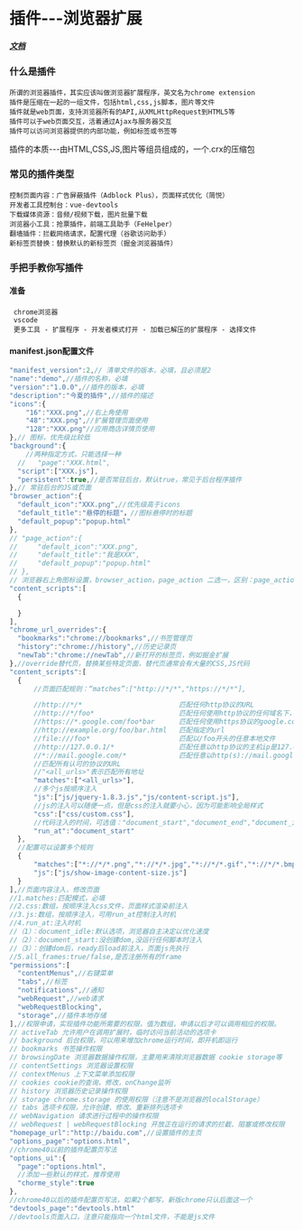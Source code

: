 # 插件---浏览器扩展
##### [文档](http://chrome.cenchy.com/contextmenus.html)
### 什么是插件
    所谓的浏览器插件，其实应该叫做浏览器扩展程序，英文名为chrome extension
    插件是压缩在一起的一组文件，包括html,css,js脚本，图片等文件
    插件就是web页面，支持浏览器所有的API,从XMLHttpRequest到HTML5等
    插件可以于web页面交互，活着通过Ajax与服务器交互
    插件可以访问浏览器提供的内部功能，例如标签或书签等

插件的本质---由HTML,CSS,JS,图片等组员组成的，一个.crx的压缩包

### 常见的插件类型
    控制页面内容：广告屏蔽插件（Adblock Plus），页面样式优化（简悦）
    开发者工具控制台：vue-devtools
    下载媒体资源：音频/视频下载，图片批量下载
    浏览器小工具：抢票插件，前端工具助手（FeHelper）
    翻墙插件：拦截网络请求，配置代理（谷歌访问助手）
    新标签页替换：替换默认的新标签页（掘金浏览器插件）
### 手把手教你写插件
 #### 准备
     chrome浏览器
     vscode
     更多工具 - 扩展程序 - 开发者模式打开 - 加载已解压的扩展程序 - 选择文件
 #### manifest.json配置文件
  ```js
  "manifest_version":2,// 清单文件的版本，必填，且必须是2
  "name":"demo",//插件的名称，必填
  "version":"1.0.0",//插件的版本，必填
  "description":"今夏的插件",//插件的描述
  "icons":{
      "16":"XXX.png",//右上角使用
      "48":"XXX.png",//扩展管理页面使用
      "128":"XXX.png"//应用商店详情页使用
  },// 图标，优先级比较低
  "background":{
      //两种指定方式，只能选择一种
    //   "page":"XXX.html",
    "script":["XXX.js"],
    "persistent":true,//是否常驻后台，默认true，常见于后台程序插件
  },// 常驻后台的JS或页面
"browser_action":{
    "default_icon":"XXX.png",//优先级高于icons
    "default_title":"悬停的标题"，//图标悬停时的标题
    "default_popup":"popup.html"
},
// "page_action":{
//     "default_icon":"XXX.png",
//     "default_title":"我是XXX",
//     "default_popup":"popup.html"
// },
// 浏览器右上角图标设置，browser_action，page_action 二选一，区别：page_actions默认图标是灰色的，当某些特定页面打开才激活图标，动态设置：chrome.browserAction.seIcon(),setBadgeText(),setBadgeBackgroundColor()
"content_scripts":[
    {

    }
],
"chrome_url_overrides":{
    "bookmarks":"chrome://bookmarks",//书签管理页
    "history":"chrome://history",//历史记录页
    "newTab":"chrome://newTab",//新打开的标签页，例如掘金扩展
},//override替代页，替换某些特定页面，替代页通常会有大量的CSS,JS代码
"content_scripts":[
    {
        //页面匹配规则：“matches”:["http://*/*","https://*/*"],

        //http://*/*                        匹配任何http协议的URL
        //http://*/foo*                     匹配任何使用http协议的任何域名下，只要以/foo开头的URL
        //https://*.google.com/foo*bar      匹配任何使用https协议的google.com域名或其下子域名，只要路径是以/foo开头，以bar结尾的URL
        //http://example.org/foo/bar.html   匹配指定的url
        //file:///foo*                      匹配以/foo开头的任意本地文件
        //http://127.0.0.1/*                匹配任意以http协议的主机ip是127.0.0.1的URL
        //*://mail.google.com/*             匹配任意以http(s)://mail.google.com开头的URL
        //匹配所有认可的协议的URL
        //"<all_urls>"表示匹配所有地址
        "matches":["<all_urls>"],
        //多个js按顺序注入
        "js":["js/jquery-1.8.3.js","js/content-script.js"],
        //js的注入可以随便一点，但是css的注入就要小心，因为可能影响全局样式
        "css":["css/custom.css"],
        //代码注入的时间，可选值："document_start","document_end","document_idle",最后一个表示页面空闲时，默认最后一个
        "run_at":"document_start"
    },
    //配置可以设置多个规则
    {
        "matches":["*://*/*.png","*://*/*.jpg","*://*/*.gif","*://*/*.bmp"],
        "js":["js/show-image-content-size.js"]
    }
],//页面内容注入，修改页面
//1.matches:匹配模式，必填
//2.css:数组，按顺序注入css文件，页面样式渲染前注入
//3.js:数组，按顺序注入，可用run_at控制注入时机
//4.run_at:注入时机
//（1）：document_idle:默认选项，浏览器自主决定以优化速度
//（2）：document_start:没创建dom,没运行任何脚本时注入
//（3）：创建dom后，ready后load前注入，页面js先执行
//5.all_frames:true/false,是否注册所有的frame
"permissions":[
    "contentMenus",//右键菜单
    "tabs",//标签
    "notifications",//通知
    "webRequest",//web请求
    "webRequestBlocking",
    "storage",//插件本地存储
],//权限申请，实现插件功能所需要的权限，值为数组，申请以后才可以调用相应的权限。
// activeTab 允许用户在调用扩展时，临时访问当前活动的选项卡
// background 后台权限，可以用来增加chrome运行时间，即开机即运行
// bookmarks 书签操作权限
// browsingDate 浏览器数据操作权限，主要用来清除浏览器数据 cookie storage等
// contentSettings 浏览器设置权限
// contextMenus 上下文菜单添加权限
// cookies cookie的查询，修改，onChange监听
// history 浏览器历史记录操作权限
// storage chrome.storage 的使用权限（注意不是浏览器的localStorage）
// tabs 选项卡权限，允许创建、修改、重新排列选项卡
// webNavigation 请求进行过程中的操作权限
// webRequest | webRequestBlocking 开放正在运行的请求的拦截、阻塞或修改权限
"homepage_url":"http://baidu.com",//设置插件的主页
"options_page":"options.html",
//chrome40以前的插件配置页写法
"options_ui":{
    "page":"options.html",
    //添加一些默认的样式，推荐使用
    "chorme_style":true
},
//chrome40以后的插件配置页写法，如果2个都写，新版chrome只认后面这一个
"devtools_page":"devtools.html"
//devtools页面入口，注意只能指向一个html文件，不能是js文件
```
